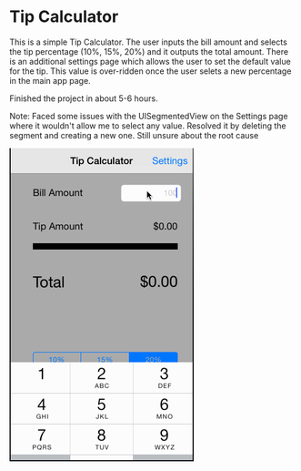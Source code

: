 Tip Calculator
========

This is a simple Tip Calculator. The user inputs the bill amount and selects the tip percentage (10%, 15%, 20%) and it outputs the total amount. There is an additional settings page which allows the user to set the default value for the tip. This value is over-ridden once the user selets a new percentage in the main app page.


Finished the project in about 5-6 hours.

Note: Faced some issues with the UISegmentedView on the Settings page where it wouldn't allow me to select any value. Resolved it by deleting the segment and creating a new one. Still unsure about the root cause

![image](https://github.com/tushdante/iosintro/blob/master/tipCalc.gif)



